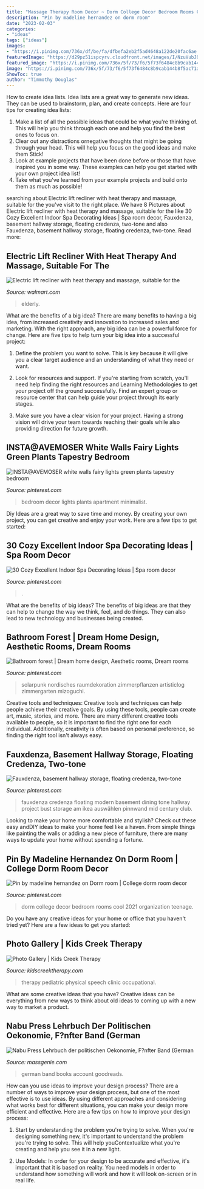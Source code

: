 ```yaml
---
title: "Massage Therapy Room Decor ~ Dorm College Decor Bedroom Rooms Cool 2021 Organization Teenage"
description: "Pin by madeline hernandez on dorm room"
date: "2023-02-03"
categories:
- "ideas"
tags: ["ideas"]
images:
- "https://i.pinimg.com/736x/df/be/fa/dfbefa2eb2f5ad4648a122de20fac6ae.jpg"
featuredImage: "https://d29pz51ispcyrv.cloudfront.net/images/I/NzuVubJQ48aMJ14JG.SI600.JPEG"
featured_image: "https://i.pinimg.com/736x/5f/73/f6/5f73f6484c8b9cab144b8f5ac71a8902.jpg"
image: "https://i.pinimg.com/736x/5f/73/f6/5f73f6484c8b9cab144b8f5ac71a8902.jpg"
ShowToc: true
author: "Timmothy Douglas"
---
```



How to create idea lists.
Idea lists are a great way to generate new ideas. They can be used to brainstorm, plan, and create concepts. Here are four tips for creating idea lists:
1. Make a list of all the possible ideas that could be what you're thinking of. This will help you think through each one and help you find the best ones to focus on.
2. Clear out any distractions ornegative thoughts that might be going through your head. This will help you focus on the good ideas and make them Stick!
3. Look at example projects that have been done before or those that have inspired you in some way. These examples can help you get started with your own project idea list!
4. Take what you've learned from your example projects and build onto them as much as possible!

	

		
searching about Electric lift recliner with heat therapy and massage, suitable for the you've visit to the right place. We have 8 Pictures about Electric lift recliner with heat therapy and massage, suitable for the like 30 Cozy Excellent Indoor Spa Decorating Ideas | Spa room decor, Fauxdenza, basement hallway storage, floating credenza, two-tone and also Fauxdenza, basement hallway storage, floating credenza, two-tone. Read more:
		
    
## Electric Lift Recliner With Heat Therapy And Massage, Suitable For The

<img loading=lazy src="https://i5.walmartimages.com/asr/e06cb7f6-5152-4edf-b615-3e0c848f8ba0.a69551ec2154d3c2fb7148d2ff5d0b23.jpeg" onerror="this.onerror=null;this.src='https://tse2.mm.bing.net/th?id=OIP.rAGW0ad1ByAMTX6uPeFUXAHaHa&amp;pid=15.1';" alt="Electric lift recliner with heat therapy and massage, suitable for the">

_Source: walmart.com_

>elderly. 

	

What are the benefits of a big idea?
There are many benefits to having a big idea, from increased creativity and innovation to increased sales and marketing. With the right approach, any big idea can be a powerful force for change. Here are five tips to help turn your big idea into a successful project:
1. Define the problem you want to solve. This is key because it will give you a clear target audience and an understanding of what they need or want.

2. Look for resources and support. If you're starting from scratch, you'll need help finding the right resources and Learning Methodologies to get your project off the ground successfully. Find an expert group or resource center that can help guide your project through its early stages.

3. Make sure you have a clear vision for your project. Having a strong vision will drive your team towards reaching their goals while also providing direction for future growth.

    
## INSTA@AVEMOSER White Walls Fairy Lights Green Plants Tapestry Bedroom

<img loading=lazy src="https://i.pinimg.com/736x/5f/73/f6/5f73f6484c8b9cab144b8f5ac71a8902.jpg" onerror="this.onerror=null;this.src='https://tse4.mm.bing.net/th?id=OIP.bd4FP06HnGw-8I3MQgyM3QHaJ3&amp;pid=15.1';" alt="INSTA@AVEMOSER white walls fairy lights green plants tapestry bedroom">

_Source: pinterest.com_

>bedroom decor lights plants apartment minimalist. 

	

Diy Ideas are a great way to save time and money. By creating your own project, you can get creative and enjoy your work. Here are a few tips to get started: 

    
## 30 Cozy Excellent Indoor Spa Decorating Ideas | Spa Room Decor

<img loading=lazy src="https://i.pinimg.com/736x/5d/d0/0a/5dd00af779527873fb5bb4c65d46f5d2.jpg" onerror="this.onerror=null;this.src='https://tse3.mm.bing.net/th?id=OIP.kVSFV6kbs4cig2xazjdSJQHaJ4&amp;pid=15.1';" alt="30 Cozy Excellent Indoor Spa Decorating Ideas | Spa room decor">

_Source: pinterest.com_

>. 

	

What are the benefits of big ideas?
The benefits of big ideas are that they can help to change the way we think, feel, and do things. They can also lead to new technology and businesses being created.

    
## Bathroom Forest | Dream Home Design, Aesthetic Rooms, Dream Rooms

<img loading=lazy src="https://i.pinimg.com/736x/2f/bd/68/2fbd68f39ae4f8807b66351e0bcc3e4a.jpg" onerror="this.onerror=null;this.src='https://tse4.mm.bing.net/th?id=OIP.ui67cBL5__8n8YKv9uSWeAHaKA&amp;pid=15.1';" alt="Bathroom forest | Dream home design, Aesthetic rooms, Dream rooms">

_Source: pinterest.com_

>solarpunk nordisches raumdekoration zimmerpflanzen artisticlog zimmergarten mizoguchi. 

	

Creative tools and techniques:
Creative tools and techniques can help people achieve their creative goals. By using these tools, people can create art, music, stories, and more. There are many different creative tools available to people, so it is important to find the right one for each individual. Additionally, creativity is often based on personal preference, so finding the right tool isn't always easy.

    
## Fauxdenza, Basement Hallway Storage, Floating Credenza, Two-tone

<img loading=lazy src="https://i.pinimg.com/736x/f9/82/f4/f982f409e7b7efdac9172f3d19260c4c.jpg" onerror="this.onerror=null;this.src='https://tse1.mm.bing.net/th?id=OIP.mPkSVWEXMADsHFrkxJcxUwHaK2&amp;pid=15.1';" alt="Fauxdenza, basement hallway storage, floating credenza, two-tone">

_Source: pinterest.com_

>fauxdenza credenza floating modern basement dining tone hallway project bust storage am ikea auswählen pinnwand mid century club. 

	

Looking to make your home more comfortable and stylish? Check out these easy andDIY ideas to make your home feel like a haven. From simple things like painting the walls or adding a new piece of furniture, there are many ways to update your home without spending a fortune.

    
## Pin By Madeline Hernandez On Dorm Room | College Dorm Room Decor

<img loading=lazy src="https://i.pinimg.com/736x/df/be/fa/dfbefa2eb2f5ad4648a122de20fac6ae.jpg" onerror="this.onerror=null;this.src='https://tse2.mm.bing.net/th?id=OIP.bZj_brF_SnNpC331Y8HyPwHaJ3&amp;pid=15.1';" alt="Pin by madeline hernandez on Dorm room | College dorm room decor">

_Source: pinterest.com_

>dorm college decor bedroom rooms cool 2021 organization teenage. 

	

Do you have any creative ideas for your home or office that you haven't tried yet? Here are a few ideas to get you started: 

    
## Photo Gallery | Kids Creek Therapy

<img loading=lazy src="https://www.kidscreektherapy.com/wp-content/uploads/2018/12/Clinic-Gallery-1.jpg" onerror="this.onerror=null;this.src='https://tse2.mm.bing.net/th?id=OIP.uFkOAFmlBjaThfqxZtACMgHaFL&amp;pid=15.1';" alt="Photo Gallery | Kids Creek Therapy">

_Source: kidscreektherapy.com_

>therapy pediatric physical speech clinic occupational. 

	

What are some creative ideas that you have?
Creative ideas can be everything from new ways to think about old ideas to coming up with a new way to market a product.

    
## Nabu Press Lehrbuch Der Politischen Oekonomie, F?nfter Band (German

<img loading=lazy src="https://d29pz51ispcyrv.cloudfront.net/images/I/NzuVubJQ48aMJ14JG.SI600.JPEG" onerror="this.onerror=null;this.src='https://tse3.mm.bing.net/th?id=OIP.ZaTdxNyCDSPMjTV2xB_qgwHaD4&amp;pid=15.1';" alt="Nabu Press Lehrbuch der politischen Oekonomie, F?nfter Band (German">

_Source: massgenie.com_

>german band books account goodreads. 

	

How can you use ideas to improve your design process?
There are a number of ways to improve your design process, but one of the most effective is to use ideas. By using different approaches and considering what works best for different situations, you can make your design more efficient and effective. Here are a few tips on how to improve your design process:
1. Start by understanding the problem you're trying to solve. When you're designing something new, it's important to understand the problem you're trying to solve. This will help youContextualize what you're creating and help you see it in a new light.

2. Use Models: In order for your design to be accurate and effective, it's important that it is based on reality. You need models in order to understand how something will work and how it will look on-screen or in real life.


